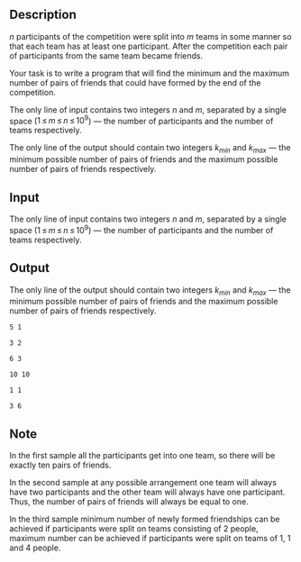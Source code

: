 ## Description

<div><p><span class="tex-span"><i>n</i></span> participants of the competition were split into <span class="tex-span"><i>m</i></span> teams in some manner so that each team has at least one participant. After the competition each pair of participants from the same team became friends.</p><p>Your task is to write a program that will find the minimum and the maximum number of pairs of friends that could have formed by the end of the competition.</p></div><div class="input-specification"><p>The only line of input contains two integers <span class="tex-span"><i>n</i></span> and <span class="tex-span"><i>m</i></span>, separated by a single space (<span class="tex-span">1 ≤ <i>m</i> ≤ <i>n</i> ≤ 10<sup class="upper-index">9</sup></span>) — the number of participants and the number of teams respectively. </p></div><div class="output-specification"><p>The only line of the output should contain two integers <span class="tex-span"><i>k</i><sub class="lower-index"><i>min</i></sub></span> and <span class="tex-span"><i>k</i><sub class="lower-index"><i>max</i></sub></span> — the minimum possible number of pairs of friends and the maximum possible number of pairs of friends respectively.</p></div>

## Input

<p>The only line of input contains two integers <span class="tex-span"><i>n</i></span> and <span class="tex-span"><i>m</i></span>, separated by a single space (<span class="tex-span">1 ≤ <i>m</i> ≤ <i>n</i> ≤ 10<sup class="upper-index">9</sup></span>) — the number of participants and the number of teams respectively. </p>

## Output

<p>The only line of the output should contain two integers <span class="tex-span"><i>k</i><sub class="lower-index"><i>min</i></sub></span> and <span class="tex-span"><i>k</i><sub class="lower-index"><i>max</i></sub></span> — the minimum possible number of pairs of friends and the maximum possible number of pairs of friends respectively.</p>





```input1
5 1

```




```input2
3 2

```




```input3
6 3

```




```output1
10 10

```




```output2
1 1

```




```output3
3 6

```



## Note

<p>In the first sample all the participants get into one team, so there will be exactly ten pairs of friends.</p><p>In the second sample at any possible arrangement one team will always have two participants and the other team will always have one participant. Thus, the number of pairs of friends will always be equal to one.</p><p>In the third sample minimum number of newly formed friendships can be achieved if participants were split on teams consisting of <span class="tex-span">2</span> people, maximum number can be achieved if participants were split on teams of <span class="tex-span">1</span>, <span class="tex-span">1</span> and <span class="tex-span">4</span> people.</p>
